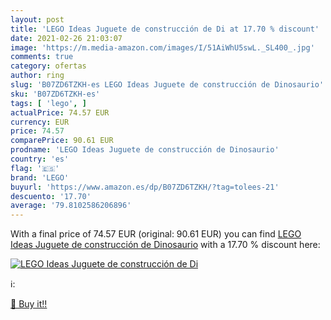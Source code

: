 ```yaml
---
layout: post
title: 'LEGO Ideas Juguete de construcción de Di at 17.70 % discount'
date: 2021-02-26 21:03:07
image: 'https://m.media-amazon.com/images/I/51AiWhU5swL._SL400_.jpg'
comments: true
category: ofertas
author: ring
slug: 'B07ZD6TZKH-es LEGO Ideas Juguete de construcción de Dinosaurio'
sku: 'B07ZD6TZKH-es'
tags: [ 'lego', ]
actualPrice: 74.57 EUR
currency: EUR
price: 74.57
comparePrice: 90.61 EUR
prodname: 'LEGO Ideas Juguete de construcción de Dinosaurio'
country: 'es'
flag: '🇪🇸'
brand: 'LEGO'
buyurl: 'https://www.amazon.es/dp/B07ZD6TZKH/?tag=tolees-21'
descuento: '17.70'
average: '79.8102586206896'
---
```


With a final price of 74.57 EUR (original: 90.61 EUR) you can find [LEGO Ideas Juguete de construcción de Dinosaurio](https://www.amazon.es/dp/B07ZD6TZKH/?tag=tolees-21) with a  17.70 % discount here:

[![LEGO Ideas Juguete de construcción de Di](https://m.media-amazon.com/images/I/51AiWhU5swL._SL400_.jpg)](https://www.amazon.es/dp/B07ZD6TZKH/?tag=tolees-21)

ℹ️:


[🛒 Buy it!!](https://www.amazon.es/dp/B07ZD6TZKH/?tag=tolees-21)
